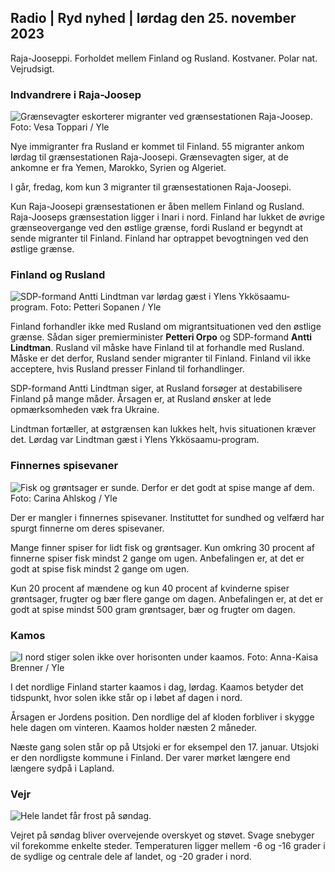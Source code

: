 ## Radio \| Ryd nyhed \| lørdag den 25. november 2023

Raja-Jooseppi. Forholdet mellem Finland og Rusland. Kostvaner. Polar nat. Vejrudsigt.

### Indvandrere i Raja-Joosep

![Grænsevagter eskorterer migranter ved grænsestationen Raja-Joosep. Foto: Vesa Toppari / Yle](https://images.cdn.yle.fi/image/upload/c_crop,h_2485,w_4434,x_0,y_0/ar_1.7777777777777777,c_fill,g_faces,h_670,w_pr.q_auto:eco/f_auto/fl_lossy/v1700923049/39-12066516562050c25bf5)

Nye immigranter fra Rusland er kommet til Finland. 55 migranter ankom lørdag til grænsestationen Raja-Joosepi. Grænsevagten siger, at de ankomne er fra Yemen, Marokko, Syrien og Algeriet.

I går, fredag, kom kun 3 migranter til grænsestationen Raja-Joosepi.

Kun Raja-Joosepi grænsestationen er åben mellem Finland og Rusland. Raja-Jooseps grænsestation ligger i Inari i nord. Finland har lukket de øvrige grænseovergange ved den østlige grænse, fordi Rusland er begyndt at sende migranter til Finland. Finland har optrappet bevogtningen ved den østlige grænse.

### Finland og Rusland

![SDP-formand Antti Lindtman var lørdag gæst i Ylens Ykkösaamu-program. Foto: Petteri Sopanen / Yle](https://images.cdn.yle.fi/image/upload/c_crop,h_2246,w_3994,x_0,y_219/ar_1.7777777777777777,c_fill,g_faces,h_620,./wdp_670,.0q_auto:eco/f_auto/fl_lossy/v1700900444/39-12065056561addd4a0a6)

Finland forhandler ikke med Rusland om migrantsituationen ved den østlige grænse. Sådan siger premierminister **Petteri Orpo** og SDP-formand **Antti Lindtman**. Rusland vil måske have Finland til at forhandle med Rusland. Måske er det derfor, Rusland sender migranter til Finland. Finland vil ikke acceptere, hvis Rusland presser Finland til forhandlinger.

SDP-formand Antti Lindtman siger, at Rusland forsøger at destabilisere Finland på mange måder. Årsagen er, at Rusland ønsker at lede opmærksomheden væk fra Ukraine.

Lindtman fortæller, at østgrænsen kan lukkes helt, hvis situationen kræver det. Lørdag var Lindtman gæst i Ylens Ykkösaamu-program.

### Finnernes spisevaner

![Fisk og grøntsager er sunde. Derfor er det godt at spise mange af dem. Foto: Carina Ahlskog / Yle](https://images.cdn.yle.fi/image/upload/c_crop,h_2495,w_4437,x_987,y_765/ar_1.77777777777777777,c_fill,g_faces,h_1_670.q_auto:eco/f_auto/fl_lossy/v1693405582/39-116488464ef488e5f9cd)

Der er mangler i finnernes spisevaner. Instituttet for sundhed og velfærd har spurgt finnerne om deres spisevaner.

Mange finner spiser for lidt fisk og grøntsager. Kun omkring 30 procent af finnerne spiser fisk mindst 2 gange om ugen. Anbefalingen er, at det er godt at spise fisk mindst 2 gange om ugen.

Kun 20 procent af mændene og kun 40 procent af kvinderne spiser grøntsager, frugter og bær flere gange om dagen. Anbefalingen er, at det er godt at spise mindst 500 gram grøntsager, bær og frugter om dagen.

### Kamos

![I nord stiger solen ikke over horisonten under kaamos. Foto: Anna-Kaisa Brenner / Yle](https://images.cdn.yle.fi/image/upload/c_crop,h_1944,w_3456,x_0,y_1025/ar_1.77777777777777777,c_fill,g_faces,h_pr.h_12r.0/q_auto:eco/f_auto/fl_lossy/v1641653122/39-89980561d9a329301e9)

I det nordlige Finland starter kaamos i dag, lørdag. Kaamos betyder det tidspunkt, hvor solen ikke står op i løbet af dagen i nord.

Årsagen er Jordens position. Den nordlige del af kloden forbliver i skygge hele dagen om vinteren. Kaamos holder næsten 2 måneder.

Næste gang solen står op på Utsjoki er for eksempel den 17. januar. Utsjoki er den nordligste kommune i Finland. Der varer mørket længere end længere sydpå i Lapland.

### Vejr

![Hele landet får frost på søndag.](https://images.cdn.yle.fi/image/upload/c_crop,h_1080,w_1919,x_0,y_0/ar_1.7777777777777777,c_fill,g_faces,h_6200,w/dpr_1.0/q_auto:eco/f_auto/fl_lossy/v1700928265/39-120668565621aeb49ab4)

Vejret på søndag bliver overvejende overskyet og støvet. Svage snebyger vil forekomme enkelte steder. Temperaturen ligger mellem -6 og -16 grader i de sydlige og centrale dele af landet, og -20 grader i nord.